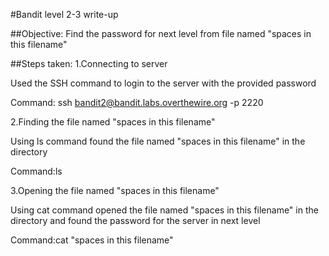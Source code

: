 #Bandit level 2-3 write-up

##Objective: Find the password for next level from file named "spaces in this filename"

##Steps taken: 1.Connecting to server

Used the SSH command to login to the server with the provided password

Command: ssh bandit2@bandit.labs.overthewire.org -p 2220

2.Finding the file named "spaces in this filename"

Using ls command found the file named "spaces in this filename" in the directory

Command:ls

3.Opening the file named "spaces in this filename"

Using cat command opened the file named "spaces in this filename" in the directory and found the password for the server in next level

Command:cat "spaces in this filename"

